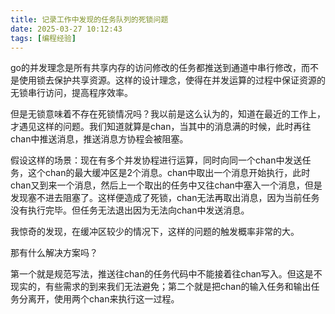 ```yaml
---
title: 记录工作中发现的任务队列的死锁问题
date: 2025-03-27 10:12:43
tags: [编程经验]
---
```


go的并发理念是所有共享内存的访问修改的任务都推送到通道中串行修改，而不是使用锁去保护共享资源。这样的设计理念，使得在并发运算的过程中保证资源的无锁串行访问，提高程序效率。

但是无锁意味着不存在死锁情况吗？我以前是这么认为的，知道在最近的工作上，才遇见这样的问题。我们知道就算是chan，当其中的消息满的时候，此时再往chan中推送消息，推送消息方协程会被阻塞。

假设这样的场景：现在有多个并发协程进行运算，同时向同一个chan中发送任务，这个chan的最大缓冲区是2个消息。chan中取出一个消息开始执行，此时chan又到来一个消息，然后上一个取出的任务中又往chan中塞入一个消息，但是发现塞不进去阻塞了。这样便造成了死锁，chan无法再取出消息，因为当前任务没有执行完毕。但任务无法退出因为无法向chan中发送消息。

我惊奇的发现，在缓冲区较少的情况下，这样的问题的触发概率非常的大。

那有什么解决方案吗？

第一个就是规范写法，推送往chan的任务代码中不能接着往chan写入。但这是不现实的，有些需求的到来我们无法避免；第二个就是把chan的输入任务和输出任务分离开，使用两个chan来执行这一过程。
